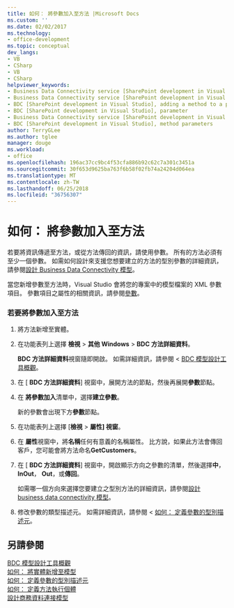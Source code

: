 ```yaml
---
title: 如何： 將參數加入至方法 |Microsoft Docs
ms.custom: ''
ms.date: 02/02/2017
ms.technology:
- office-development
ms.topic: conceptual
dev_langs:
- VB
- CSharp
- VB
- CSharp
helpviewer_keywords:
- Business Data Connectivity service [SharePoint development in Visual Studio], adding a method to a parameter
- Business Data Connectivity service [SharePoint development in Visual Studio], parameter
- BDC [SharePoint development in Visual Studio], adding a method to a parameter
- BDC [SharePoint development in Visual Studio], parameter
- Business Data Connectivity service [SharePoint development in Visual Studio], method parameters
- BDC [SharePoint development in Visual Studio], method parameters
author: TerryGLee
ms.author: tglee
manager: douge
ms.workload:
- office
ms.openlocfilehash: 196ac37cc9bc4f53cfa886b92c62c7a301c3451a
ms.sourcegitcommit: 30f653d9625ba763f6b58f02fb74a24204d064ea
ms.translationtype: MT
ms.contentlocale: zh-TW
ms.lasthandoff: 06/25/2018
ms.locfileid: "36756307"
---
```

# <a name="how-to-add-a-parameter-to-a-method"></a>如何： 將參數加入至方法
  若要將資訊傳遞至方法，或從方法傳回的資訊，請使用參數。 所有的方法必須有至少一個參數。 如需如何設計來支援您想要建立的方法的型別參數的詳細資訊，請參閱[設計 Business Data Connectivity 模型](../sharepoint/designing-a-business-data-connectivity-model.md)。  
  
 當您新增參數至方法時，Visual Studio 會將您的專案中的模型檔案的 XML 參數項目。 參數項目之屬性的相關資訊，請參閱[參數](http://go.microsoft.com/fwlink/?LinkId=169284)。  
  
### <a name="to-add-a-parameter-to-a-method"></a>若要將參數加入至方法  
  
1.  將方法新增至實體。  
  
2.  在功能表列上選擇 **檢視** > **其他 Windows** > **BDC 方法詳細資料**。  
  
     **BDC 方法詳細資料**視窗隨即開啟。 如需詳細資訊，請參閱 < [BDC 模型設計工具概觀](../sharepoint/bdc-model-design-tools-overview.md)。  
  
3.  在 [ **BDC 方法詳細資料**] 視窗中，展開方法的節點，然後再展開**參數**節點。  
  
4.  在 **將參數加入**清單中，選擇**建立參數**。  
  
     新的參數會出現下方**參數**節點。  
  
5.  在功能表列上選擇 [**檢視** > **屬性] 視窗**。  
  
6.  在 **屬性**視窗中，將**名稱**任何有意義的名稱屬性。 比方說，如果此方法會傳回客戶，您可能會將方法命名**GetCustomers**。  
  
7.  在 [ **BDC 方法詳細資料**] 視窗中，開啟顯示方向之參數的清單，然後選擇**中**， **InOut**， **Out**，或**傳回**。  
  
     如需哪一個方向來選擇您要建立之型別方法的詳細資訊，請參閱[設計 business data connectivity 模型](../sharepoint/designing-a-business-data-connectivity-model.md)。  
  
8.  修改參數的類型描述元。 如需詳細資訊，請參閱 <<c0> [ 如何： 定義參數的型別描述元](../sharepoint/how-to-define-the-type-descriptor-of-a-parameter.md)。  
  
## <a name="see-also"></a>另請參閱
 [BDC 模型設計工具概觀](../sharepoint/bdc-model-design-tools-overview.md)   
 [如何： 將實體新增至模型](../sharepoint/how-to-add-an-entity-to-a-model.md)   
 [如何： 定義參數的型別描述元](../sharepoint/how-to-define-the-type-descriptor-of-a-parameter.md)   
 [如何： 定義方法執行個體](../sharepoint/how-to-define-a-method-instance.md)   
 [設計商務資料連接模型](../sharepoint/designing-a-business-data-connectivity-model.md)  
  
